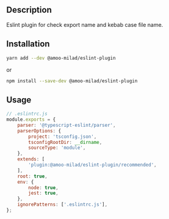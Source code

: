 ## Description

Eslint plugin for check export name and kebab case file name.

## Installation

```bash
yarn add --dev @amoo-milad/eslint-plugin
```
or
```bash
npm install --save-dev @amoo-milad/eslint-plugin
```

## Usage

```js
// .eslintrc.js
module.exports = {
    parser: '@typescript-eslint/parser',
    parserOptions: {
        project: 'tsconfig.json',
        tsconfigRootDir: __dirname,
        sourceType: 'module',
    },
    extends: [
        'plugin:@amoo-milad/eslint-plugin/recommended',
    ],
    root: true,
    env: {
        node: true,
        jest: true,
    },
    ignorePatterns: ['.eslintrc.js'],
};
```
